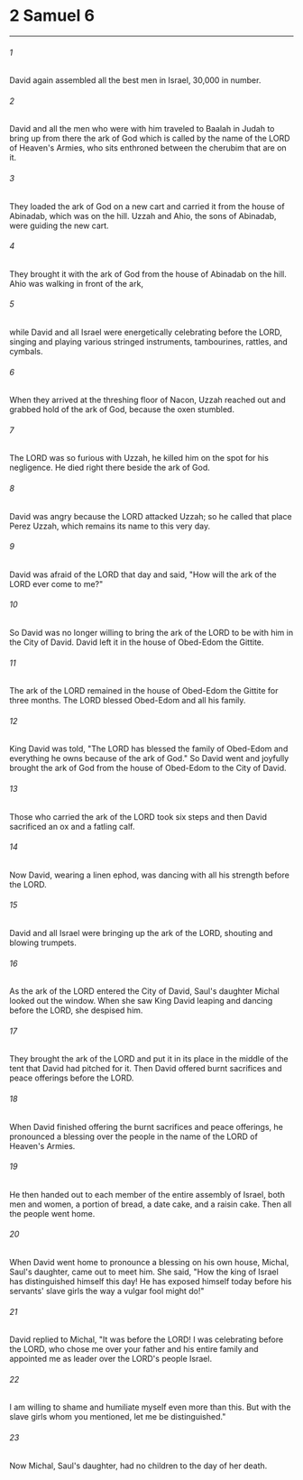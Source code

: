 # 2 Samuel 6
***



###### 1 
David again assembled all the best men in Israel, 30,000 in number. 

###### 2 
David and all the men who were with him traveled to Baalah in Judah to bring up from there the ark of God which is called by the name of the LORD of Heaven's Armies, who sits enthroned between the cherubim that are on it. 

###### 3 
They loaded the ark of God on a new cart and carried it from the house of Abinadab, which was on the hill. Uzzah and Ahio, the sons of Abinadab, were guiding the new cart. 

###### 4 
They brought it with the ark of God from the house of Abinadab on the hill. Ahio was walking in front of the ark, 

###### 5 
while David and all Israel were energetically celebrating before the LORD, singing and playing various stringed instruments, tambourines, rattles, and cymbals. 

###### 6 
When they arrived at the threshing floor of Nacon, Uzzah reached out and grabbed hold of the ark of God, because the oxen stumbled. 

###### 7 
The LORD was so furious with Uzzah, he killed him on the spot for his negligence. He died right there beside the ark of God. 

###### 8 
David was angry because the LORD attacked Uzzah; so he called that place Perez Uzzah, which remains its name to this very day. 

###### 9 
David was afraid of the LORD that day and said, "How will the ark of the LORD ever come to me?" 

###### 10 
So David was no longer willing to bring the ark of the LORD to be with him in the City of David. David left it in the house of Obed-Edom the Gittite. 

###### 11 
The ark of the LORD remained in the house of Obed-Edom the Gittite for three months. The LORD blessed Obed-Edom and all his family. 

###### 12 
King David was told, "The LORD has blessed the family of Obed-Edom and everything he owns because of the ark of God." So David went and joyfully brought the ark of God from the house of Obed-Edom to the City of David. 

###### 13 
Those who carried the ark of the LORD took six steps and then David sacrificed an ox and a fatling calf. 

###### 14 
Now David, wearing a linen ephod, was dancing with all his strength before the LORD. 

###### 15 
David and all Israel were bringing up the ark of the LORD, shouting and blowing trumpets. 

###### 16 
As the ark of the LORD entered the City of David, Saul's daughter Michal looked out the window. When she saw King David leaping and dancing before the LORD, she despised him. 

###### 17 
They brought the ark of the LORD and put it in its place in the middle of the tent that David had pitched for it. Then David offered burnt sacrifices and peace offerings before the LORD. 

###### 18 
When David finished offering the burnt sacrifices and peace offerings, he pronounced a blessing over the people in the name of the LORD of Heaven's Armies. 

###### 19 
He then handed out to each member of the entire assembly of Israel, both men and women, a portion of bread, a date cake, and a raisin cake. Then all the people went home. 

###### 20 
When David went home to pronounce a blessing on his own house, Michal, Saul's daughter, came out to meet him. She said, "How the king of Israel has distinguished himself this day! He has exposed himself today before his servants' slave girls the way a vulgar fool might do!" 

###### 21 
David replied to Michal, "It was before the LORD! I was celebrating before the LORD, who chose me over your father and his entire family and appointed me as leader over the LORD's people Israel. 

###### 22 
I am willing to shame and humiliate myself even more than this. But with the slave girls whom you mentioned, let me be distinguished." 

###### 23 
Now Michal, Saul's daughter, had no children to the day of her death.
